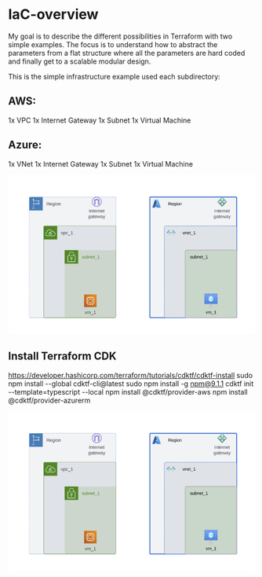 # IaC-overview

My goal is to describe the different possibilities in Terraform with two simple examples. The focus is to understand how to abstract the parameters from a flat structure where all the parameters are hard coded and finally get to a scalable modular design. 

This is the simple infrastructure example used each subdirectory:

## AWS:
1x VPC
1x Internet Gateway
1x Subnet
1x Virtual Machine

## Azure:
1x VNet
1x Internet Gateway
1x Subnet
1x Virtual Machine

![IaC](drawings/IaC_overview.png)

## Install Terraform CDK


https://developer.hashicorp.com/terraform/tutorials/cdktf/cdktf-install
sudo npm install --global cdktf-cli@latest
sudo npm install -g npm@9.1.1
cdktf init --template=typescript --local
npm install @cdktf/provider-aws
npm install @cdktf/provider-azurerm

![IaC](drawings/IaC_overview.png)